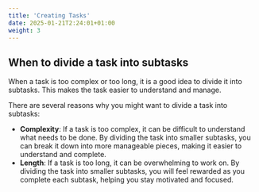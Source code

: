 ```yaml
---
title: 'Creating Tasks'
date: 2025-01-21T2:24:01+01:00
weight: 3
---
```


## When to divide a task into subtasks

When a task is too complex or too long, it is a good idea to divide it into subtasks. This makes the task easier to understand and manage.

There are several reasons why you might want to divide a task into subtasks:

- **Complexity**: If a task is too complex, it can be difficult to understand what needs to be done. By dividing the task into smaller subtasks, you can break it down into more manageable pieces, making it easier to understand and complete.
- **Length**: If a task is too long, it can be overwhelming to work on. By dividing the task into smaller subtasks, you will feel rewarded as you complete each subtask, helping you stay motivated and focused.
